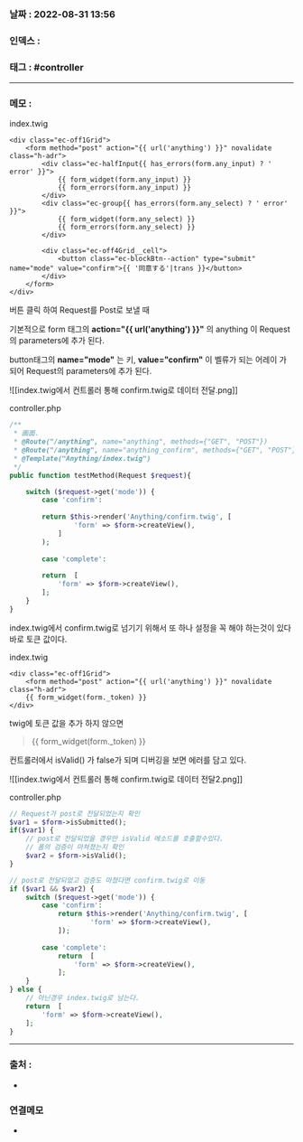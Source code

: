 ### 날짜 :  2022-08-31 13:56

### 인덱스 :

### 태그 : #controller 

----

### 메모 :

index.twig
```twig
<div class="ec-off1Grid">
	<form method="post" action="{{ url('anything') }}" novalidate class="h-adr">
		<div class="ec-halfInput{{ has_errors(form.any_input) ? ' error' }}">
			{{ form_widget(form.any_input) }}
			{{ form_errors(form.any_input) }}
		</div>
		<div class="ec-group{{ has_errors(form.any_select) ? ' error' }}">
			{{ form_widget(form.any_select) }}
			{{ form_errors(form.any_select) }}
		</div>
		
		<div class="ec-off4Grid__cell">
			<button class="ec-blockBtn--action" type="submit" name="mode" value="confirm">{{ '同意する'|trans }}</button>
		</div>
	</form>
</div>
```

버튼 클릭 하여 Request를 Post로 보낼 때

기본적으로 form 태그의 __action="{{ url('anything') }}"__ 의 anything 이 
Request의 parameters에 추가 된다.

button태그의 __name="mode"__ 는 키,  __value="confirm"__  이 벨류가 되는 어레이 가 되어 
Request의 parameters에 추가 된다.

![[index.twig에서 컨트롤러 통해 confirm.twig로 데이터 전달.png]]

controller.php
```php
/**
 * 画面.
 * @Route("/anything", name="anything", methods={"GET", "POST"})
 * @Route("/anything", name="anything_confirm", methods={"GET", "POST"})
 * @Template("Anything/index.twig")
 */
public function testMethod(Request $request){

	switch ($request->get('mode')) {
		case 'confirm':
	
	    return $this->render('Anything/confirm.twig', [
	            'form' => $form->createView(),
	        ]
	    );
	
		case 'complete':
	
		return  [
	        'form' => $form->createView(),
	    ];
	}
}
```

index.twig에서 confirm.twig로 넘기기 위해서
또 하나 설정을 꼭 해야 하는것이 있다
바로 토큰 값이다.

index.twig
```twig
<div class="ec-off1Grid">
	<form method="post" action="{{ url('anything') }}" novalidate class="h-adr">
	{{ form_widget(form._token) }}
</div>
```


twig에 토큰 값을 추가 하지 않으면 
>{{ form_widget(form._token) }}

컨트롤러에서 isValid() 가 false가 되며 디버깅을 보면 에러를 담고 있다.

![[index.twig에서 컨트롤러 통해 confirm.twig로 데이터 전달2.png]]

controller.php
```php
// Request가 post로 전달되었는지 확인
$var1 = $form->isSubmitted();
if($var1) {
	// post로 전달되었을 경우만 isValid 메소드를 호출할수있다. 
	// 폼의 검증이 마쳐졌는지 확인
	$var2 = $form->isValid();
}

// post로 전달되었고 검증도 마쳤다면 confirm.twig로 이동
if ($var1 && $var2) {
	switch ($request->get('mode')) {
		case 'confirm':
	        return $this->render('Anything/confirm.twig', [
	                'form' => $form->createView(),
	        ]);
	
	    case 'complete':
	        return  [
	            'form' => $form->createView(),
	        ];
    }
} else {
	// 아닌경우 index.twig로 남는다.
	return  [
		'form' => $form->createView(),
	];
}
```

----
### 출처 :
-


### 연결메모
-








